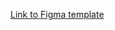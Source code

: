 [Link to Figma template](https://www.figma.com/file/ivgb9OfADjPvRowi32CSgY/UBER_course?node-id=0%3A1&mode=dev)
